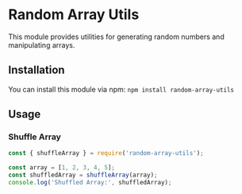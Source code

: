 # Random Array Utils

This module provides utilities for generating random numbers and manipulating arrays.

## Installation

You can install this module via npm: `npm install random-array-utils`

## Usage

### Shuffle Array

```javascript
const { shuffleArray } = require('random-array-utils');

const array = [1, 2, 3, 4, 5];
const shuffledArray = shuffleArray(array);
console.log('Shuffled Array:', shuffledArray);

